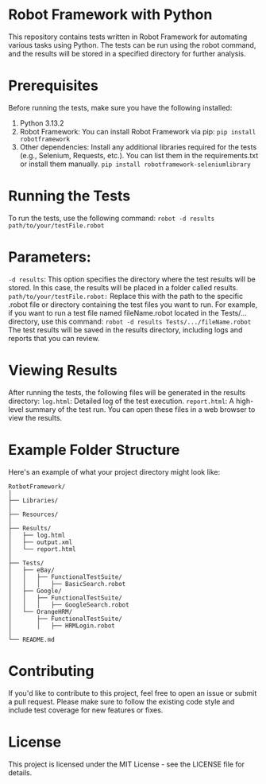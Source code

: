 # Robot Framework with Python

This repository contains tests written in Robot Framework for automating various tasks using Python. The tests can be run using the robot command, and the results will be stored in a specified directory for further analysis.

# Prerequisites
Before running the tests, make sure you have the following installed:
1. Python 3.13.2
2. Robot Framework: You can install Robot Framework via pip:
```pip install robotframework```
3. Other dependencies: Install any additional libraries required for the tests (e.g., Selenium, Requests, etc.). You can list them in the requirements.txt or install them manually.
```pip install robotframework-seleniumlibrary```

# Running the Tests
To run the tests, use the following command:
```robot -d results path/to/your/testFile.robot```

# Parameters:
```-d results```: This option specifies the directory where the test results will be stored. In this case, the results will be placed in a folder called results.
```path/to/your/testFile.robot:``` Replace this with the path to the specific .robot file or directory containing the test files you want to run.
For example, if you want to run a test file named fileName.robot located in the Tests/... directory, use this command:
```robot -d results Tests/.../fileName.robot```
The test results will be saved in the results directory, including logs and reports that you can review.

# Viewing Results
After running the tests, the following files will be generated in the results directory:
```log.html```: Detailed log of the test execution.
```report.html```: A high-level summary of the test run.
You can open these files in a web browser to view the results.

# Example Folder Structure
Here's an example of what your project directory might look like:

```
RotbotFramework/
│
├── Libraries/                            
│
├── Resources/                            
│
├── Results/                              
│   ├── log.html                          
│   ├── output.xml                        
│   └── report.html                       
│
├── Tests/                                
│   ├── eBay/                             
│   │   ├── FunctionalTestSuite/          
│   │   │   ├── BasicSearch.robot        
│   ├── Google/                           
│   │   ├── FunctionalTestSuite/          
│   │   │   ├── GoogleSearch.robot      
│   └── OrangeHRM/                        
│       ├── FunctionalTestSuite/          
│       │   ├── HRMLogin.robot           
│
└── README.md                             
```

# Contributing
If you'd like to contribute to this project, feel free to open an issue or submit a pull request. Please make sure to follow the existing code style and include test coverage for new features or fixes.

# License
This project is licensed under the MIT License - see the LICENSE file for details.

